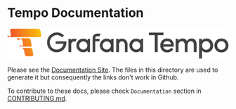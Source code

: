 # Tempo Documentation

<p align="center"> <img src="sources/tempo/logo_and_name.png" alt="Tempo Logo"> <br>
  
Please see the [Documentation Site](https://grafana.com/docs/tempo/latest/). The files in this directory are used to generate it but consequently the links don't work in Github.

To contribute to these docs, please check `Documentation` section in [CONTRIBUTING.md](/CONTRIBUTING.md).

